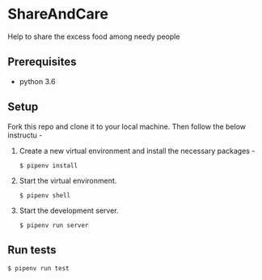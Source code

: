 # ShareAndCare

Help to share the excess food among needy people

## Prerequisites

* python 3.6

## Setup

Fork this repo and clone it to your local machine. Then follow the below instructu -

1. Create a new virtual environment and install the necessary packages -

    `$ pipenv install`

2. Start the virtual environment.

    `$ pipenv shell`

3. Start the development server.

    `$ pipenv run server`

## Run tests

`$ pipenv run test`
